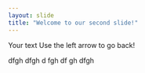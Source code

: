 ```yaml
---
layout: slide
title: "Welcome to our second slide!"
---
```

Your text
Use the left arrow to go back!

dfgh
dfgh
d
fgh
df
gh
dfgh
